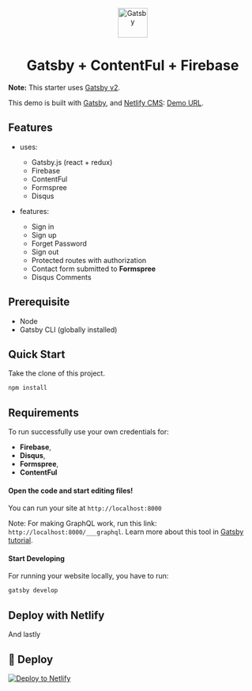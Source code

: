 <p align="center">
  <a href="https://www.gatsbyjs.org">
    <img alt="Gatsby" src="https://www.gatsbyjs.org/monogram.svg" width="60" />
  </a>
</p>
<h1 align="center">
  Gatsby + ContentFul + Firebase
</h1>

**Note:** This starter uses [Gatsby v2](https://www.gatsbyjs.org/blog/2018-09-17-gatsby-v2/).

This demo is built with [Gatsby](https://www.gatsbyjs.org/), and [Netlify CMS](https://www.netlifycms.org): [Demo URL](https://gatsby-blogger.netlify.com/).

## Features

- uses:
  - Gatsby.js (react + redux)
  - Firebase
  - ContentFul
  - Formspree
  - Disqus

- features:
  - Sign in
  - Sign up
  - Forget Password
  - Sign out
  - Protected routes with authorization
  - Contact form submitted to **Formspree**
  - Disqus Comments

## Prerequisite

- Node
- Gatsby CLI (globally installed)

## Quick Start

Take the clone of this project.

```sh
npm install
```

## Requirements 

To run successfully use your own credentials for:
  - **Firebase**, 
  - **Disqus**, 
  - **Formspree**,
  - **ContentFul**


#### Open the code and start editing files!

You can run your site at `http://localhost:8000`

Note: For making GraphQL work, run this link: `http://localhost:8000/___graphql`. Learn more about this tool in [Gatsby tutorial](https://www.gatsbyjs.org/tutorial/part-five/#introducing-graphiql).


#### Start Developing

For running your website locally, you have to run:

```sh
gatsby develop
```


## Deploy with Netlify


And lastly
## 💫 Deploy

[![Deploy to Netlify](https://www.netlify.com/img/deploy/button.svg)](https://app.netlify.com/start/deploy?repository=https://github.com/aslammultidots/blogger)